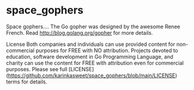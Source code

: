 # space_gophers

Space gophers....
The Go gopher was designed by the awesome Renee French. Read http://blog.golang.org/gopher for more details.

License
Both companies and individuals can use provided content for non-commercial purposes for FREE with NO attribution.
Projects devoted to education, software development in Go Programming Language, and charity can use the content for FREE with attribution even for commercial purposes.
Please see full [LICENSE] (https://github.com/karinkasweet/space_gophers/blob/main/LICENSE) terms for details.
